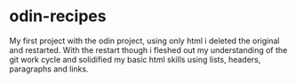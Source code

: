 # odin-recipes
My first project with the odin project, using only html i deleted the original and restarted. With the restart though i fleshed out my understanding of the git work cycle and solidified my basic html skills using lists, headers, paragraphs and links. 
